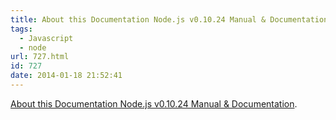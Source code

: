 ```yaml
---
title: About this Documentation Node.js v0.10.24 Manual & Documentation
tags:
  - Javascript
  - node
url: 727.html
id: 727
date: 2014-01-18 21:52:41
---
```


[About this Documentation Node.js v0.10.24 Manual & Documentation](http://nodejs.org/docs/v0.10.24/api/all.html).